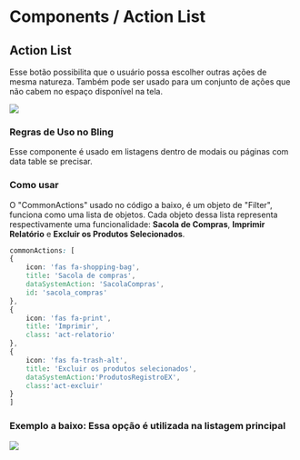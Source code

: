 # Components / Action List

## Action List

Esse botão possibilita que o usuário possa escolher outras ações de mesma natureza. Também
pode ser usado para um conjunto de ações que não cabem no espaço disponível na tela.

![](../_media/images/iconCIL.png)
### Regras de Uso no Bling

Esse componente é usado em listagens dentro de modais ou páginas com data table se precisar.

### Como usar

O "CommonActions" usado no código a baixo, é um objeto de "Filter", funciona como uma lista de objetos. Cada objeto dessa lista representa respectivamente uma funcionalidade: **Sacola de Compras**, **Imprimir Relatório** e **Excluir os Produtos Selecionados**.

```css
commonActions: [
{
	icon: 'fas fa-shopping-bag',
	title: 'Sacola de compras',
	dataSystemAction: 'SacolaCompras',
	id: 'sacola_compras'
},
{
	icon: 'fas fa-print',
	title: 'Imprimir',
	class: 'act-relatorio'
},
{
	icon: 'fas fa-trash-alt',
	title: 'Excluir os produtos selecionados',
	dataSystemAction:'ProdutosRegistroEX',
	class:'act-excluir'
}
]
```
### Exemplo a baixo: Essa opção é utilizada na listagem principal

![](../_media/images/iconProdutos.png)